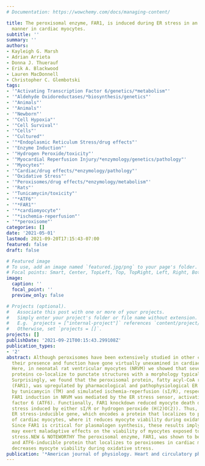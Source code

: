 ```yaml
---
# Documentation: https://wowchemy.com/docs/managing-content/

title: The peroxisomal enzyme, FAR1, is induced during ER stress in an ATF6-dependent
  manner in cardiac myocytes.
subtitle: ''
summary: ''
authors:
- Kayleigh G. Marsh
- Adrian Arrieta
- Donna J. Thuerauf
- Erik A. Blackwood
- Lauren MacDonnell
- Christopher C. Glembotski
tags:
- '"Activating Transcription Factor 6/genetics/*metabolism"'
- '"Aldehyde Oxidoreductases/*biosynthesis/genetics"'
- '"Animals"'
- '"Animals"'
- '"Newborn"'
- '"Cell Hypoxia"'
- '"Cell Survival"'
- '"Cells"'
- '"Cultured"'
- '"*Endoplasmic Reticulum Stress/drug effects"'
- '"Enzyme Induction"'
- '"Hydrogen Peroxide/toxicity"'
- '"Myocardial Reperfusion Injury/*enzymology/genetics/pathology"'
- '"Myocytes"'
- '"Cardiac/drug effects/*enzymology/pathology"'
- '"Oxidative Stress"'
- '"Peroxisomes/drug effects/*enzymology/metabolism"'
- '"Rats"'
- '"Tunicamycin/toxicity"'
- '"*ATF6"'
- '"*FAR1"'
- '"*cardiomyocyte"'
- '"*ischemia-reperfusion"'
- '"*peroxisome"'
categories: []
date: '2021-05-01'
lastmod: 2021-09-20T17:15:43-07:00
featured: false
draft: false

# Featured image
# To use, add an image named `featured.jpg/png` to your page's folder.
# Focal points: Smart, Center, TopLeft, Top, TopRight, Left, Right, BottomLeft, Bottom, BottomRight.
image:
  caption: ''
  focal_point: ''
  preview_only: false

# Projects (optional).
#   Associate this post with one or more of your projects.
#   Simply enter your project's folder or file name without extension.
#   E.g. `projects = ["internal-project"]` references `content/project/deep-learning/index.md`.
#   Otherwise, set `projects = []`.
projects: []
publishDate: '2021-09-21T00:15:43.299108Z'
publication_types:
- '2'
abstract: Although peroxisomes have been extensively studied in other cell types,
  their presence and function have gone virtually unexamined in cardiac myocytes.
  Here, in neonatal rat ventricular myocytes (NRVM) we showed that several known peroxisomal
  proteins co-localize to punctate structures with a morphology typical of peroxisomes.
  Surprisingly, we found that the peroxisomal protein, fatty acyl-CoA reductase 1
  (FAR1), was upregulated by pharmacological and pathophysiological ER stress induced
  by tunicamycin (TM) and simulated ischemia-reperfusion (sI/R), respectively. Moreover,
  FAR1 induction in NRVM was mediated by the ER stress sensor, activating transcription
  factor 6 (ATF6). Functionally, FAR1 knockdown reduced myocyte death during oxidative
  stress induced by either sI/R or hydrogen peroxide (H(2)O(2)). Thus, Far1 is an
  ER stress-inducible gene, which encodes a protein that localizes to peroxisomes
  of cardiac myocytes, where it reduces myocyte viability during oxidative stress.
  Since FAR1 is critical for plasmalogen synthesis, these results imply that plasmalogens
  may exert maladaptive effects on the viability of myocytes exposed to oxidative
  stress.NEW & NOTEWORTHY The peroxisomal enzyme, FAR1, was shown to be an ER stress-
  and ATF6-inducible protein that localizes to peroxisomes in cardiac myocytes. FAR1
  decreases myocyte viability during oxidative stress.
publication: '*American journal of physiology. Heart and circulatory physiology*'
---
```

